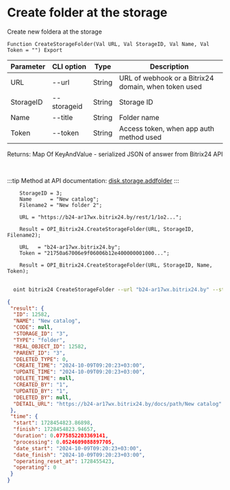 ﻿---
sidebar_position: 6
---

# Create folder at the storage
 Create new foldera at the storage



`Function CreateStorageFolder(Val URL, Val StorageID, Val Name, Val Token = "") Export`

  | Parameter | CLI option | Type | Description |
  |-|-|-|-|
  | URL | --url | String | URL of webhook or a Bitrix24 domain, when token used |
  | StorageID | --storageid | String | Storage ID |
  | Name | --title | String | Folder name |
  | Token | --token | String | Access token, when app auth method used |

  
  Returns:  Map Of KeyAndValue - serialized JSON of answer from Bitrix24 API

<br/>

:::tip
Method at API documentation: [disk.storage.addfolder](https://dev.1c-bitrix.ru/rest_help/disk/storage/disk_storage_addfolder.php)
:::
<br/>


```bsl title="Code example"
    StorageID = 3;
    Name      = "New catalog";
    Filename2 = "New folder 2";

    URL = "https://b24-ar17wx.bitrix24.by/rest/1/1o2...";

    Result = OPI_Bitrix24.CreateStorageFolder(URL, StorageID, Filename2);

    URL   = "b24-ar17wx.bitrix24.by";
    Token = "21750a67006e9f06006b12e400000001000...";

    Result = OPI_Bitrix24.CreateStorageFolder(URL, StorageID, Name, Token);
```



```sh title="CLI command example"
    
  oint bitrix24 CreateStorageFolder --url "b24-ar17wx.bitrix24.by" --storageid "3" --title %title% --token "fe3fa966006e9f06006b12e400000001000..."

```

```json title="Result"
{
 "result": {
  "ID": 12582,
  "NAME": "New catalog",
  "CODE": null,
  "STORAGE_ID": "3",
  "TYPE": "folder",
  "REAL_OBJECT_ID": 12582,
  "PARENT_ID": "3",
  "DELETED_TYPE": 0,
  "CREATE_TIME": "2024-10-09T09:20:23+03:00",
  "UPDATE_TIME": "2024-10-09T09:20:23+03:00",
  "DELETE_TIME": null,
  "CREATED_BY": "1",
  "UPDATED_BY": "1",
  "DELETED_BY": null,
  "DETAIL_URL": "https://b24-ar17wx.bitrix24.by/docs/path/New catalog"
 },
 "time": {
  "start": 1728454823.86898,
  "finish": 1728454823.94657,
  "duration": 0.0775852203369141,
  "processing": 0.0524609088897705,
  "date_start": "2024-10-09T09:20:23+03:00",
  "date_finish": "2024-10-09T09:20:23+03:00",
  "operating_reset_at": 1728455423,
  "operating": 0
 }
}
```
